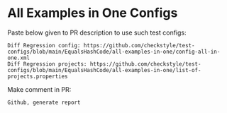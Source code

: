 # All Examples in One Configs
Paste below given to PR description to use such test configs:
```
Diff Regression config: https://github.com/checkstyle/test-configs/blob/main/EqualsHashCode/all-examples-in-one/config-all-in-one.xml
Diff Regression projects: https://github.com/checkstyle/test-configs/blob/main/EqualsHashCode/all-examples-in-one/list-of-projects.properties
```
Make comment in PR:
```
Github, generate report
```
